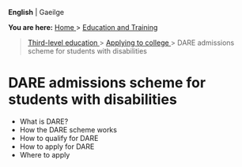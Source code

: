**English** |  Gaeilge 

**You are here:** [ Home ](/en/) > [ Education and Training ](/en/education/)
> [ Third-level education ](/en/education/third-level-education/) > [ Applying
to college ](/en/education/third-level-education/applying-to-college/) > DARE
admissions scheme for students with disabilities

#  DARE admissions scheme for students with disabilities

  * What is DARE? 
  * How the DARE scheme works 
  * How to qualify for DARE 
  * How to apply for DARE 
  * Where to apply 
